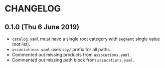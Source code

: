 # CHANGELOG

## 0.1.0 (Thu 6 June 2019)
+ `catalog.yaml` must have a single root category with `segment` single value (not list).
+ `associations.yaml` uses `spy/` prefix for all paths.
+ Commented out missing products from `assocations.yaml`.
+ Commented out missing path block from `assocations.yaml`.
